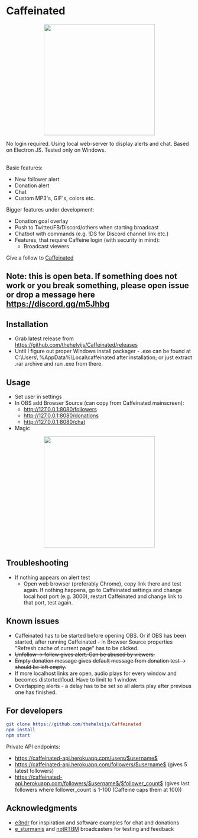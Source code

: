 # Caffeinated
<p align="center">
  <img height="300" src="https://github.com/thehelvijs/Caffeinated/blob/master/README/usage.gif">
</p>

No login required. Using local web-server to display alerts and chat. Based on Electron JS. Tested only on Windows. <br /><br />

Basic features:
- New follower alert
- Donation alert
- Chat
- Custom MP3's, GIF's, colors etc.

Bigger features under development:
- Donation goal overlay
- Push to Twitter/FB/Discord/others when starting broadcast
- Chatbot with commands (e.g. !DS for Discord channel link etc.)
- Features, that require Caffeine login (with security in mind):
  - Broadcast viewers

Give a follow to [Caffeinated](https://www.caffeine.tv/Caffeinated_)

## Note: this is open beta. If something does not work or you break something, please open issue or drop a message here https://discord.gg/m5Jhbg

## Installation
- Grab latest release from https://github.com/thehelvijs/Caffeinated/releases
- Until I figure out proper Windows install packager - .exe can be found at C:\Users\ %AppData%\Local\caffeinated after installation; or just extract .rar archive and run .exe from there.

## Usage
- Set user in settings
- In OBS add Browser Source (can copy from Caffeinated mainscreen):
  - http://127.0.0.1:8080/followers
  - http://127.0.0.1:8080/donations
  - http://127.0.0.1:8080/chat
- Magic

<p align="center">
  <img height="300" src="https://github.com/thehelvijs/Caffeinated/blob/master/README/scrn2.jpg">
</p>

## Troubleshooting
- If nothing appears on alert test
  - Open web browser (preferably Chrome), copy link there and test again. If nothing happens, go to Caffeinated settings and change local host port (e.g. 3000), restart Caffeinated and change link to that port, test again.

## Known issues
- Caffeinated has to be started before opening OBS. Or if OBS has been started, after running Caffeinated - in Browser Source properties "Refresh cache of current page" has to be clicked.
- ~~Unfollow -> follow gives alert. Can be abused by viewers.~~
- ~~Empty donation message gives default message from donation test -> should be left empty.~~
- If more localhost links are open, audio plays for every window and becomes distorted/loud. Have to limit to 1 window.
- Overlapping alerts - a delay has to be set so all alerts play after previous one has finished.

## For developers

```elm
git clone https://github.com/thehelvijs/Caffeinated    
npm install    
npm start
```
Private API endpoints:
- https://caffeinated-api.herokuapp.com/users/$username$
- https://caffeinated-api.herokuapp.com/followers/$username$ (gives 5 latest followers)
- https://caffeinated-api.herokuapp.com/followers/$username$/$follower_count$ (gives last followers where follower_count is 1-100 (Caffeine caps them at 100))
## Acknowledgments

- [e3ndr](https://github.com/e3ndr/) for inspiration and software examples for chat and donations
- [e_sturmanis](https://www.caffeine.tv/e_sturmanis) and [notRTBM](https://www.caffeine.tv/notRTBM) broadcasters for testing and feedback
